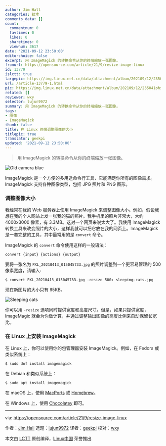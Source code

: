 ```yaml
---
author: Jim Hall
categories: 技术
comments_data: []
count:
  commentnum: 0
  favtimes: 0
  likes: 0
  sharetimes: 0
  viewnum: 3617
date: '2021-09-12 23:50:00'
editorchoice: false
excerpt: 用 ImageMagick 的转换命令从你的终端缩放一张图像。
fromurl: https://opensource.com/article/21/9/resize-image-linux
id: 13779
islctt: true
largepic: https://img.linux.net.cn/data/attachment/album/202109/12/235041ohsppv1hg1m26y1m.jpg
url: /article-13779-1.html
pic: https://img.linux.net.cn/data/attachment/album/202109/12/235041ohsppv1hg1m26y1m.jpg.thumb.jpg
related: []
reviewer: wxy
selector: lujun9972
summary: 用 ImageMagick 的转换命令从你的终端缩放一张图像。
tags:
- 图像
- ImageMagick
thumb: false
title: 在 Linux 终端调整图像的大小
titlepic: true
translator: geekpi
updated: '2021-09-12 23:50:00'
---
```



> 
> 用 ImageMagick 的转换命令从你的终端缩放一张图像。
> 
> 
> 


![](https://img.linux.net.cn/data/attachment/album/202109/12/235041ohsppv1hg1m26y1m.jpg "Old camera blue")


ImageMagick 是一个方便的多用途命令行工具，它能满足你所有的图像需求。ImageMagick 支持各种图像类型，包括 JPG 照片和 PNG 图形。


### 调整图像大小


我经常在我的 Web 服务器上使用 ImageMagick 来调整图像大小。例如，假设我想在我的个人网站上发一张我的猫的照片。我手机里的照片非常大，大约 4000x3000 像素，有 3.3MB。这对一个网页来说太大了。我使用 ImageMagick 转换工具来改变照片的大小，这样我就可以把它放在我的网页上。ImageMagick 是一套完整的工具，其中最常用的是 `convert` 命令。


ImageMagick 的 `convert` 命令使用这样的一般语法：



```
convert {input} {actions} {output}

```

要将一张名为 `PXL_20210413_015045733.jpg` 的照片调整到一个更容易管理的 500 像素宽度，请输入:



```
$ convert PXL_20210413_015045733.jpg -resize 500x sleeping-cats.jpg

```

现在新图片的大小只有 65KB。


![Sleeping cats](https://img.linux.net.cn/data/attachment/album/202109/12/235049u7s46j6jcjl64u14.jpg "Sleeping cats")


你可以用 `-resize` 选项同时提供宽度和高度尺寸。但是，如果只提供宽度，ImageMagic 就会为你做计算，并通过调整输出图像的高度比例来自动保留长宽比。


### 在 Linux 上安装 ImageMagick


在 Linux 上，你可以使用你的包管理器安装 ImageMagick。例如，在 Fedora 或类似系统上：



```
$ sudo dnf install imagemagick

```

在 Debian 和类似系统上：



```
$ sudo apt install imagemagick

```

在 macOS 上，使用 [MacPorts](https://opensource.com/article/20/11/macports) 或 [Homebrew](https://opensource.com/article/20/6/homebrew-mac)。


在 Windows 上，使用 [Chocolatey](https://opensource.com/article/20/3/chocolatey) 即可。




---


via: <https://opensource.com/article/21/9/resize-image-linux>


作者：[Jim Hall](https://opensource.com/users/jim-hall) 选题：[lujun9972](https://github.com/lujun9972) 译者：[geekpi](https://github.com/geekpi) 校对：[wxy](https://github.com/wxy)


本文由 [LCTT](https://github.com/LCTT/TranslateProject) 原创编译，[Linux中国](https://linux.cn/) 荣誉推出